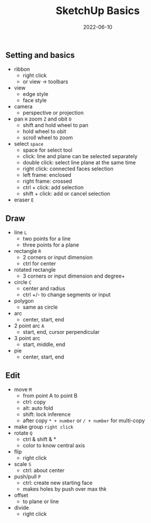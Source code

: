 ﻿---
title: SketchUp Basics
date: 2022-06-10
update: 2022-06-15
categories: 
- Tools
- 3D
tags: SketchUp
description: 
---

## Setting and basics

- ribbon
	- right click
	- or view -> toolbars
- view
	- edge style
	- face style
- camera
	- perspective or projection
- pan `H` zoom `Z` and obit `O`
	- shift and hold wheel to pan
	- hold wheel to obit
	- scroll wheel to zoom
- select `space`
	- space for select tool
	- click: line and plane can be selected separately
	- double click: select line plane at the same time
	- right click: connected faces selection
	- left frame: enclosed
	- right frame: crossed
	- ctrl + click: add selection
	- shift + click: add or cancel selection
- eraser `E`

## Draw
- line `L`
	- two points for a line
	- three points for a plane
- rectangle `R`
	- 2 corners or input dimension
	- ctrl for center
- rotated rectangle
	- 3 corners or input dimension and degree+
- circle `C`
	- center and radius
	- ctrl +/- to change segments or input
- polygon
	- same as circle
- arc
	- center, start, end
- 2 point arc `A`
	- start, end, cursor perpendicular
- 3 point arc
	- start, middle, end
- pie
	- center, start, end

## Edit

- move `M`
	- from point A to point B
	- ctrl: copy
	- alt: auto fold
	- shift: lock inference
	- after copy `* + number` or `/ + number` for multi-copy
- make group `right click`
- rotate `Q`
	- ctrl & shift & *
	- color to know central axis
- flip
	- right click
- scale `S`
	- ctrl: about center
- push/pull `P`
	- ctrl: create new starting face
	- makes holes by push over max thk
- offset
	- to plane or line
- divide
	- right click


